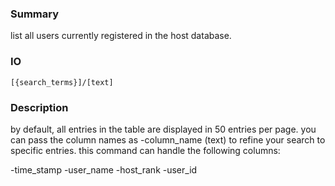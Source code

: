 ### Summary ###

list all users currently registered in the host database.

### IO ###

```[{search_terms}]/[text]```

### Description ###

by default, all entries in the table are displayed in 50 entries per page. you can pass the column names as -column_name (text) to refine your search to specific entries. this command can handle the following columns:

-time_stamp
-user_name
-host_rank
-user_id
